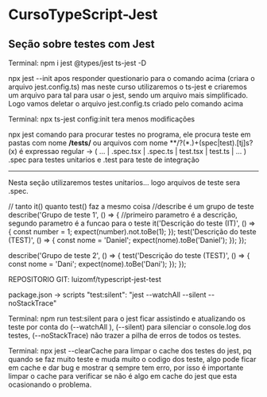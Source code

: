 # CursoTypeScript-Jest

## Seção sobre testes com Jest ##

Terminal:
  npm i jest @types/jest ts-jest -D

  npx jest --init
apos responder questionario para o comando acima (criara o arquivo jest.config.ts)
mas neste curso utilizaremos o ts-jest e criaremos um arquivo para tal para usar o jest,
sendo um arquivo mais simplificado. Logo vamos deletar o arquivo jest.config.ts criado pelo comando acima

Terminal:
  npx ts-jest config:init
tera menos modificações

  npx jest
comando para procurar testes no programa, ele procura teste em pastas com nome **/__tests__/**
ou arquivos com nome **/?(*.)+(spec|test).[tj]s?(x)  é expressao regular   -> ( ... | .spec.tsx | .spec.ts | test.tsx | test.ts | ... ) .spec para testes unitarios e .test para teste de integração

----------------------------------------------------------------------------------------------
Nesta seção utilizaremos testes unitarios... logo arquivos de teste sera .spec.

// tanto it() quanto test() faz a mesmo coisa
//describe é um grupo de teste
describe('Grupo de teste 1', () => {
  //primeiro parametro é a descrição, segundo parametro é a funcao para o teste
  it('Descrição do teste (IT)', () => {
    const number = 1;
    expect(number).not.toBe(1);
  });
  test('Descrição do teste (TEST)', () => {
    const nome = 'Daniel';
    expect(nome).toBe('Daniel');
  });
});

describe('Grupo de teste 2', () => {
  test('Descrição do teste (TEST)', () => {
    const nome = 'Dani';
    expect(nome).toBe('Dani');
  });
});


REPOSITORIO GIT: luizomf/typescript-jest-test

package.json -> scripts
  "test:silent": "jest --watchAll --silent --noStackTrace"

Terminal: npm run test:silent
para o jest ficar assistindo e atualizando os teste por conta do (--watchAll ),
(--silent) para silenciar o console.log dos testes,
(--noStackTrace) não trazer a pilha de erros de todos os testes.


Terminal: npx jest --clearCache
para limpar o cache dos testes do jest, pq quando se faz muito teste e muda
muito o codigo dos teste, algo pode ficar em cache e dar bug e mostrar q sempre
tem erro, por isso é importante limpar o cache para verificar se não é algo
em cache do jest que esta ocasionando o problema.
